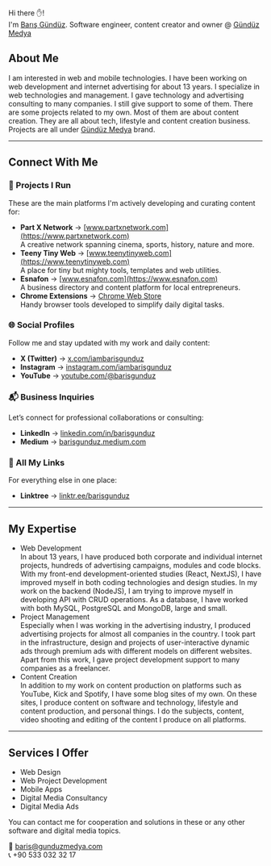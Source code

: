 Hi there ✋!  
I'm [Barış Gündüz](https://www.barisgunduz.com/). Software engineer, content creator and owner @ [Gündüz Medya](https://www.gunduzmedya.com/)

## About Me

I am interested in web and mobile technologies. I have been working on web development and internet advertising for about 13 years. I specialize in web technologies and management. I gave technology and advertising consulting to many companies. I still give support to some of them. There are some projects related to my own. Most of them are about content creation. They are all about tech, lifestyle and content creation business. Projects are all under [Gündüz Medya](https://www.gunduzmedya.com/) brand.

---

## Connect With Me

### 🚀 Projects I Run
These are the main platforms I'm actively developing and curating content for:

- **Part X Network** → [www.partxnetwork.com](https://www.partxnetwork.com)  
  A creative network spanning cinema, sports, history, nature and more.
- **Teeny Tiny Web** → [www.teenytinyweb.com](https://www.teenytinyweb.com)  
  A place for tiny but mighty tools, templates and web utilities.
- **Esnafon** → [www.esnafon.com](https://www.esnafon.com)  
  A business directory and content platform for local entrepreneurs.
- **Chrome Extensions** → [Chrome Web Store](https://chromewebstore.google.com/search/g%C3%BCnd%C3%BCz%20medya)  
  Handy browser tools developed to simplify daily digital tasks.

### 🌐 Social Profiles  
Follow me and stay updated with my work and daily content:

- **X (Twitter)** → [x.com/iambarisgunduz](https://x.com/iambarisgunduz)  
- **Instagram** → [instagram.com/iambarisgunduz](https://www.instagram.com/iambarisgunduz)  
- **YouTube** → [youtube.com/@barisgunduz](https://www.youtube.com/@barisgunduz)

### 📬 Business Inquiries  
Let’s connect for professional collaborations or consulting:

- **LinkedIn** → [linkedin.com/in/barisgunduz](https://www.linkedin.com/in/barisgunduz/)  
- **Medium** → [barisgunduz.medium.com](https://barisgunduz.medium.com)

### 🔗 All My Links  
For everything else in one place:  
- **Linktree** → [linktr.ee/barisgunduz](https://linktr.ee/barisgunduz)

---

## My Expertise

-   Web Development  
    In about 13 years, I have produced both corporate and individual internet projects, hundreds of advertising campaigns, modules and code blocks. With my front-end development-oriented studies (React, NextJS), I have improved myself in both coding technologies and design studies. In my work on the backend (NodeJS), I am trying to improve myself in developing API with CRUD operations. As a database, I have worked with both MySQL, PostgreSQL and MongoDB, large and small.
-   Project Management  
    Especially when I was working in the advertising industry, I produced advertising projects for almost all companies in the country. I took part in the infrastructure, design and projects of user-interactive dynamic ads through premium ads with different models on different websites. Apart from this work, I gave project development support to many companies as a freelancer.
-   Content Creation  
    In addition to my work on content production on platforms such as YouTube, Kick and Spotify, I have some blog sites of my own. On these sites, I produce content on software and technology, lifestyle and content production, and personal things. I do the subjects, content, video shooting and editing of the content I produce on all platforms.

---

## Services I Offer

-   Web Design  
-   Web Project Development  
-   Mobile Apps  
-   Digital Media Consultancy  
-   Digital Media Ads

You can contact me for cooperation and solutions in these or any other software and digital media topics.

📧 baris@gunduzmedya.com  
📞 +90 533 032 32 17
